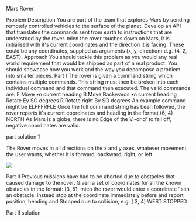 Mars Rover

Problem Description
You are part of the team that explores Mars by sending remotely controlled vehicles to the surface of
the planet. Develop an API that translates the commands sent from earth to instructions that are
understood by the rover.
mien the rover touches down on Mars, it is initialised with it's current coordinates and the direction
it is facing. These could be any coordinates, supplied as arguments (x, y, direction) e.g. (4,
2, EAST).
Approach
You should tackle this problem as you would any real world requirement that would be shipped as
part of a real product. You should showcase how you work and the way you decompose a problem
into smaller pieces.
Part I
The rover is given a command string which contains multiple commands. This string must then be
broken into each individual command and that command then executed. The valid commands are:
F Move •n current heading
B Move Backwards •n current heading
Rotate Ey SO degrees
R Rotate right By SO degrees
An example command might be ELFFFRFLE
Once the full command string has been followed, the rover reports it's current coordinates
and heading in the format (6, 4) NORTH
As Mars is a globe, there is no Edge of the V.-orld' to fall off, negative coordinates are valid.

part solution 1

The Rover moves in all directions on the x and y axes, whatever movement the user wants, whether it is forward, backward, right, or left.

<img src="Desktop/Screenshot 2023-09-17 153420.png">


Part II
Previous missions have had to be aborted due to obstacles that caused damage to the rover. Given a
set of coordinates for all the known obstacles in the format:
[3, 51,
mien the rover would enter a coordinate '.sith an obstacle, instead stop at the coordinate
immediately before and report position, heading and Stopped due to collision, e.g. ( 3, 4) WEST
STOPPED


Part II solution




